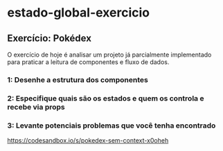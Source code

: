 # estado-global-exercicio

## Exercício: Pokédex
O exercício de hoje é analisar um projeto já parcialmente implementado para praticar a leitura de componentes e fluxo de dados.

### 1: Desenhe a estrutura dos componentes

### 2: Especifique quais são os estados e quem os controla e recebe via props

### 3: Levante potenciais problemas que você tenha encontrado

https://codesandbox.io/s/pokedex-sem-context-x0oheh
